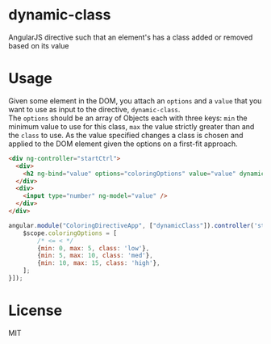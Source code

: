 # dynamic-class
AngularJS directive such that an element's has a class added or removed based on its value

# Usage

Given some element in the DOM, you attach an `options` and a `value` that you want to use as input to the directive, `dynamic-class`.  
The `options` should be an array of Objects each with three keys: `min` the minimum value to use for this class, `max` the value strictly 
greater than and the `class` to use.  As the value specified changes a class is chosen and applied to the DOM element given the options 
on a first-fit approach.

```html
<div ng-controller="startCtrl">
  <div>
    <h2 ng-bind="value" options="coloringOptions" value="value" dynamic-class></h2>
  </div>
  <div>
    <input type="number" ng-model="value" />
  </div>
</div>
```

```js
angular.module("ColoringDirectiveApp", ["dynamicClass"]).controller('startCtrl', ['$scope', function($scope) {
    $scope.coloringOptions = [
        /* <= < */
        {min: 0, max: 5, class: 'low'},
        {min: 5, max: 10, class: 'med'},
        {min: 10, max: 15, class: 'high'},
    ];
}]);
```

# License
MIT
